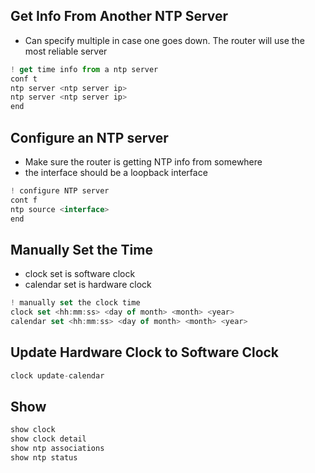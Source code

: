 
## Get Info From Another NTP Server
- Can specify multiple in case one goes down. The router will use the most reliable server
```js
! get time info from a ntp server
conf t
ntp server <ntp server ip>
ntp server <ntp server ip>
end
```

## Configure an NTP server
- Make sure the router is getting NTP info from somewhere
- the interface should be a loopback interface
```js
! configure NTP server
cont f
ntp source <interface>
end
```

## Manually Set the Time
- clock set is software clock
- calendar set is hardware clock
```js
! manually set the clock time
clock set <hh:mm:ss> <day of month> <month> <year>
calendar set <hh:mm:ss> <day of month> <month> <year>
```

## Update Hardware Clock to Software Clock
```js
clock update-calendar
```
## Show
```js
show clock
show clock detail
show ntp associations
show ntp status
```